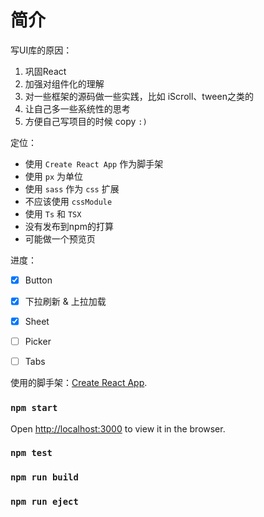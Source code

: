 # 简介

写UI库的原因：
1. 巩固React
2. 加强对组件化的理解
4. 对一些框架的源码做一些实践，比如 iScroll、tween之类的
5. 让自己多一些系统性的思考
6. 方便自己写项目的时候 copy `:)`

定位：
* 使用 `Create React App` 作为脚手架
* 使用 `px` 为单位
* 使用 `sass` 作为 `css` 扩展
* 不应该使用 `cssModule`
* 使用 `Ts` 和 `TSX`
* 没有发布到npm的打算
* 可能做一个预览页

进度：
* [x] Button
* [x] 下拉刷新 & 上拉加载
* [x] Sheet
* [ ] Picker
* [ ] Tabs


使用的脚手架：[Create React App](https://github.com/facebook/create-react-app).

### `npm start`

Open [http://localhost:3000](http://localhost:3000) to view it in the browser.

### `npm test`

### `npm run build`

### `npm run eject`
